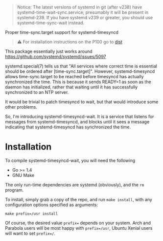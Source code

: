 > Notice: The latest versions of systemd in git (after v238) have
 > systemd-time-wait-sync.service; presumably it will be present in
 > systemd-239.  If you have systemd v239 or greater, you should use
 > systemd-time-sync-wait instead.

Proper time-sync.target support for systemd-timesyncd

> :warning: For installation instructions on the P100 go to [dist](dist)

This package essentially just works around
  https://github.com/systemd/systemd/issues/5097

systemd.special(7) tells us that "All services where correct time is
essential should be ordered after [time-sync.target]".  However,
systemd-timesyncd allows time-sync.target to be reached before
timesyncd has actually synchronized the time.  This is because it
sends READY=1 as soon as the daemon has initialized, rather that
waiting until it has successfully synchronized to an NTP server.

It would be trivial to patch timesyncd to wait, but that would
introduce some other problems.

So, I'm introducing systemd-timesyncd-wait.  It is a service that
listens for messages from systemd-timesyncd, and blocks until it sees
a message indicating that systemd-timesyncd has synchronized the time.

# Installation

To compile systemd-timesyncd-wait, you will need the following

 - Go >= 1.4
 - GNU Make

The only run-time dependencies are systemd (obviously), and the `rm`
program.

To install, simply grab a copy of the repo, and run `make install`,
with any configuration options specified as arguments:

	make prefix=/usr install

Of course, the desired value `prefix=` depends on your system.  Arch
and Parabola users will be most happy with `prefix=/usr`,
Ubuntu Xenial users will want to set `prefix=/`.
